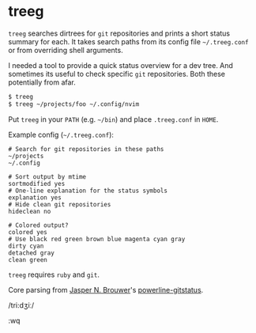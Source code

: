 # treeg
`treeg` searches dirtrees for `git` repositories and prints a short status summary for each. It takes search paths from its config file `~/.treeg.conf` or from overriding shell arguments.

I needed a tool to provide a quick status overview for a dev tree. And sometimes its useful to check specific ```git``` repositories. Both these potentially from afar.

```bash
$ treeg
$ treeg ~/projects/foo ~/.config/nvim
```

Put `treeg` in your `PATH` (e.g. `~/bin`) and place `.treeg.conf` in `HOME`.

Example config (`~/.treeg.conf`):

```
# Search for git repositories in these paths
~/projects
~/.config

# Sort output by mtime
sortmodified yes
# One-line explanation for the status symbols
explanation yes
# Hide clean git repositories
hideclean no

# Colored output?
colored yes
# Use black red green brown blue magenta cyan gray
dirty cyan
detached gray
clean green
```

`treeg` requires `ruby` and `git`.

Core parsing from [Jasper N. Brouwer](https://github.com/jaspernbrouwer)'s [powerline-gitstatus](https://github.com/jaspernbrouwer/powerline-gitstatus).

/tri:dʒiː/

:wq
